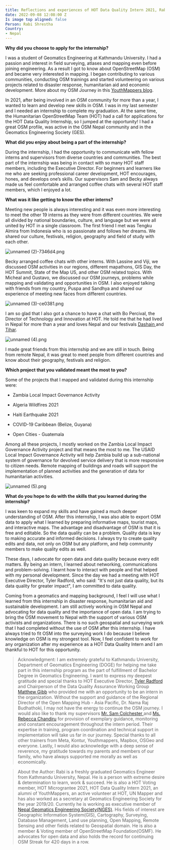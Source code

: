 ```yaml
---
title: Reflections and experiences of HOT Data Quality Intern 2021, Rabi Shrestha
date: 2022-09-08 12:08:00 Z
Is image top aligned: false
Person: Rabi Shrestha
Country:
- Nepal
---
```


**Why did you choose to apply for the internship?**

I was a student of Geomatics Engineering at Kathmandu University. I had a  passion and interest in field surveying, atlases and mapping even before joining engineering. As a result I got to know about OpenStreetMap (OSM) and became very interested in  mapping. I began contributing to various communities, conducting OSM trainings and started volunteering on various projects related to disaster response, humanitarian aid and economic development. More about my OSM Journey in this [YouthMappers blog](https://www.youthmappers.org/post/voyage-to-250-osm-streak-days).

In 2021, after being involved in an OSM community for more than a year, I wanted to learn and develop new skills in OSM. I was in my last semester and I needed an internship to complete my graduation. At the same time, the Humanitarian OpenStreetMap Team (HOT) had a call for applications for the HOT Data Quality Internship, so I jumped at the opportunity! I had a great OSM profile, was active in the OSM Nepal community and in the Geomatics Engineering Society (GES).

**What did you enjoy about being a part of the internship?**

During the internship, I had the opportunity to communicate with fellow interns and supervisors from diverse countries and communities. The best part of the internship was being in contact with so many HOT staff members, including the Executive Director. For beginners and learners like me who are seeking professional career development, HOT encourages, hones, and develops one’s skills. Our supervisors Sam and Becky always made us feel comfortable and arranged coffee chats with several HOT staff members, which I enjoyed a lot.

**What was it like getting to know the other interns?**

Meeting new people is always interesting and it was even more interesting to meet the other 19 interns as they were from different countries. We were all divided by national boundaries, culture, and language but we were all united by HOT in a single classroom. The first friend I met was Tengku Almira from Indonesia who is so passionate and follows her dreams. We shared our culture, festivals, religion, geography and field of study with each other.

![unnamed (2)-7346d4.png](https://cdn.hotosm.org/website/unnamed+(2)-7346d4.png)

Becky arranged coffee chats with other interns. With Lassine and Viji, we discussed OSM activities in our regions, different mapathons, GIS Day, the HOT Summit, State of the Map US, and other OSM related topics. With Micheal and Gustavo, we discussed our OSM journeys, problems while mapping and validating and opportunities in OSM. I also enjoyed talking with friends from my country, Puspa and Sandhya and shared our experience of meeting new faces from different countries.

![unnamed (3)-ce0381.png](https://cdn.hotosm.org/website/unnamed+(3)-ce0381.png)

I am so glad that I also got a chance to have a chat with Bo Percival, the Director of Technology and Innovation at HOT. He told me that he had lived in Nepal for more than a year and loves Nepal and our festivals [Dashain ](https://www.stunningnepal.com/dashain-festival-in-nepal/)and [Tihar](https://www.tibettravel.org/nepal-festival/tihar-festival.html).

![unnamed (4).png](https://cdn.hotosm.org/website/unnamed+(4).png)

I made great friends from this internship and we are still in touch. Being from remote Nepal,  it was great to meet people from different countries and know about their geography, festivals and religion.

**Which project that you validated meant the most to you?**

Some of the projects that I mapped and validated during this internship were:

* Zambia Local Impact Governance Activity

* Algeria Wildfires 2021

* Haiti Earthquake 2021

* COVID-19 Caribbean (Belize, Guyana)

* Open Cities - Guatemala

Among all these projects, I mostly worked on the Zambia Local Impact Governance Activity project and that means the most to me. The USAID Local Impact Governance Activity will help Zambia build up a sub-national system of governance for devolved service delivery that is more responsive to citizen needs. Remote mapping of buildings and roads will support the implementation of planned activities and the generation of data for humanitarian activities.

![unnamed (5).png](https://cdn.hotosm.org/website/unnamed+(5).png)

**What do you hope to do with the skills that you learned during the internship?**

I was keen to expand my skills and have gained a much deeper understanding of OSM. After this internship, I was also able to export OSM data to apply what I learned by preparing informative maps, tourist maps, and interactive maps. The advantage and disadvantage of OSM is that it is free and editable. So the data quality can be a problem. Quality data is key to making accurate and informed decisions. I always try to create quality edits and data, not only on OSM but any platform, and help community members to make quality edits as well.

These days, I advocate for open data and data quality because every edit matters. By being an intern, I learned about networking, communications and problem-solving. I learnt how to interact with people and that helped with my personal development. Since the day we had a meeting with HOT Executive Director, Tyler Radford, who said: "It's not just data quality, but its data quality for greater impact", I am committed to data quality.

Coming from a geomatics and mapping background, I feel I will use what I learned from this internship in disaster response, humanitarian aid and sustainable development. I am still actively working in OSM Nepal and advocating for data quality and the importance of open data. I am trying to bring the OSM movement to Nepal with the support of various OSM activists and organizations. There is no such geospatial and surveying work that I had completed without the use of OSM after this internship. I have always tried to fit OSM into the surveying work I do because I believe knowledge on OSM is my strongest tool. Now, I feel confident to work for any organization after my experience as a HOT Data Quality Intern and I  am thankful to HOT for this opportunity.

> Acknowledgment:
> I am extremely grateful to Kathmandu University, Department of Geomatics Engineering (DOGE) for helping me take part in this internship program as the part of fulfillment of Bachelor Degree in Geomatics Engineering. I want to express my deepest gratitude and special thanks to HOT Executive Director, [Tyler Radford](https://www.hotosm.org/people/tyler-radford/) and Chairperson of the Data Quality Assurance Working Group [Matthew Gibb](https://www.hotosm.org/people/matthew-gibb/) who provided me with an opportunity to be an intern in the organization. Without the support and guidance of the Regional Director of the Open Mapping Hub - Asia Pacific, Dr. Nama Raj Budhathoki, I may not have the energy to continue the OSM journey. I would also like to thank my supervisors [Mr. Sam Colchester ](https://www.hotosm.org/people/sam-colchester/)and [Ms. Rebecca Chandiru](https://www.hotosm.org/people/rebecca-chandiru/) for provision of exemplary guidance, monitoring and constant encouragement throughout the intern period. Their expertise in training, program coordination and technical support in  implementation will take us far in our journey. Special thanks to all other trainers from Meta, Kontur, Youthmappers, Mapbox, OSGeo and everyone. Lastly, I would also acknowledge with a deep sense of reverence, my gratitude towards my parents and members of our family, who have always supported me morally as well as economically.

> About the Author:
> Rabi is a freshly graduated Geomatics Engineer from Kathmandu University, Nepal. He is a person with extreme desire & determination to learn, work & succeed. He is also a HOT Voting member, HOT Micrograntee 2021, HOT Data Quality Intern 2021, an alumni of YouthMappers, an active volunteer at HOT, UN Mapper and has also worked as a secretary at Geomatics Engineering Society for the year 2019/20. Currently he is working as executive member of [Nepal Geomatics Engineering Society(NGES)](https://www.linkedin.com/company/nepal-geomatics-engineering-society-nges/mycompany/). His fields of interest are Geographic Information System(GIS), Cartography, Surveying, Database Management, Land use planning, Open Mapping, Remote Sensing and other fields related to Geospatial domain. He is also a member & Voting member of OpenStreetMap Foundation(OSMF). He advocates for open data and also holds the record for continuing OSM Streak for 420 days in a row.